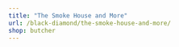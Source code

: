 ```yaml
---
title: "The Smoke House and More"
url: /black-diamond/the-smoke-house-and-more/
shop: butcher
---
```

